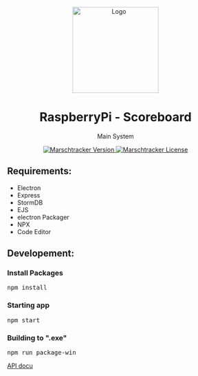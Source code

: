 <p align="center">
    <img alt="Logo" height="200px" width="auto" src="./favicon.png" width="480">
</p>
<h1 align="center">RaspberryPi - Scoreboard</h1>
<p align="center">Main System</p>

<p align="center">
    <a href="https://github.com/stevenweissheimer/MobKommSysBw-MobKommCommands-Builds/releases">
        <img src="https://img.shields.io/badge/Version-0.0.0-blue.svg?style=flat-square" alt="Marschtracker Version">
    </a>
    <a href="">
        <img src="https://img.shields.io/badge/License-GPLv2-red.svg?style=flat-square" alt="Marschtracker License">
    </a>
</p>

## Requirements:
* Electron
* Express
* StormDB
* EJS
* electron Packager
* NPX
* Code Editor


## Developement:

### Install Packages
<pre>
npm install
</pre>

### Starting app
<pre>
npm start
</pre>

### Building to ".exe"
<pre>
npm run package-win
</pre>

[API docu](https://github.com/electron-userland/electron-packager/blob/master/docs/api.md#platform)
